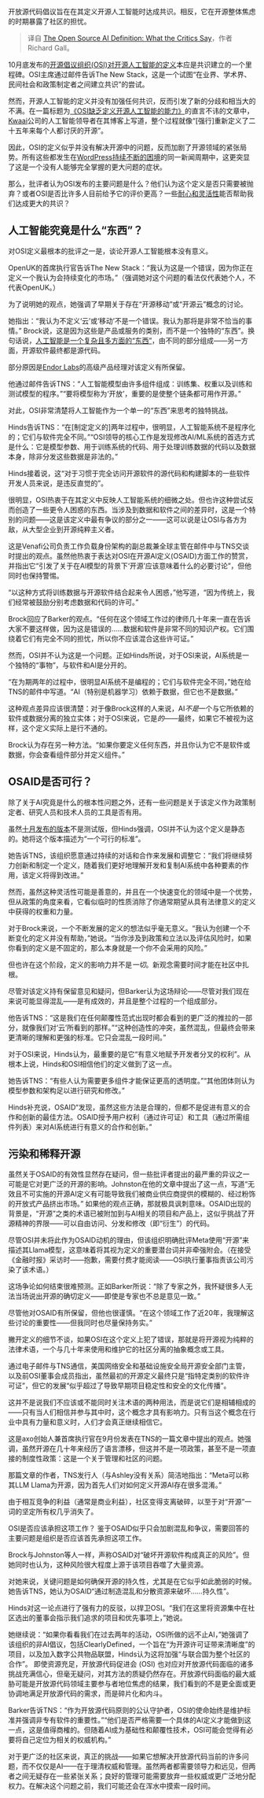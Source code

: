
<!--
title: 开源人工智能定义：批评者怎么说
cover: https://cdn.thenewstack.io/media/2024/11/daed83e9-open-source-ai-definition-what-critics-say-2.jpg
-->

开放源代码倡议旨在在其定义开源人工智能时达成共识。相反，它在开源整体焦虑的时期暴露了社区的担忧。

> 译自 [The Open Source AI Definition: What the Critics Say](https://thenewstack.io/the-open-source-ai-definition-what-the-critics-say/)，作者 Richard Gall。

10月底发布的[开源倡议组织(OSI)对开源人工智能的定义](https://thenewstack.io/the-open-source-ai-definition-is-out/)本应是共识建立的一个里程碑。OSI主席通过邮件告诉The New Stack，这是一个试图“在业界、学术界、民间社会和政策制定者之间建立共识”的尝试。

然而，开源人工智能的定义并没有加强任何共识，反而引发了新的分歧和相当大的不满。在一篇标题为[《OSI缺乏定义开源人工智能的能力》](https://samjohnston.org/2024/10/15/the-osi-lacks-competence-to-define-open-source-ai/)的直言不讳的文章中，[Kwaai](https://www.kwaai.ai/)公司的人工智能领导者在其博客上写道，整个过程就像“[强行]重新定义了二十五年来每个人都讨厌的开源”。

因此，OSI的定义似乎并没有解决开源中的问题，反而加剧了开源领域的紧张局势。所有这些都发生在[WordPress持续不断的困境](https://thenewstack.io/the-wordpress-saga-does-matt-mullenwegg-wants-a-fork-or-not/)的同一新闻周期中，这更突显了这是一个没有人能够完全掌握的更大问题的症状。

那么，批评者认为OSI发布的主要问题是什么？他们认为这个定义是否只需要被抛弃？或者OSI是否比许多人目前给予它的评价更高？一些[耐心和灵活性](https://thenewstack.io/open-source-ai-osi-wrestles-with-a-definition/)能否帮助我们达成更大的共识？

## 人工智能究竟是什么“东西”？

对OSI定义最根本的批评之一是，谈论开源人工智能根本没有意义。

OpenUK的首席执行官告诉The New Stack：“我认为这是一个错误，因为你正在定义一个我认为会持续变化的市场。”（强调她对这个问题的看法仅代表她个人，不代表OpenUK。）

为了说明她的观点，她强调了早期关于存在“开源移动”或“开源云”概念的讨论。

她指出：“我认为不定义‘云’或‘移动’不是一个错误。我认为那将是非常不恰当的事情。” Brock说，这是因为这些是产品或服务的类别，而不是一个独特的“东西”。换句话说，[人工智能是一个复杂且多方面的“东西”](https://thenewstack.io/open-source-ai-osi-wrestles-with-a-definition/)，由不同的部分组成——另一方面，开源软件最终都是源代码。

部分原因是[Endor Labs](https://www.endorlabs.com/)的高级产品经理对该定义有所保留。

他通过邮件告诉TNS：“人工智能模型由许多组件组成：训练集、权重以及训练和测试模型的程序。”“要将模型称为‘开放’，重要的是使整个链条都可用作开源。”

对此，OSI非常清楚将人工智能作为一个单一的“东西”来思考的独特挑战。

Hinds告诉TNS：“在[制定定义的]两年过程中，很明显，人工智能系统不是程序化的；它们与软件完全不同。”“OSI领导的核心工作是发现修改AI/ML系统的首选方式是什么：它是模型参数、用于训练系统的代码、用于处理训练数据的代码以及数据本身，除非分发这些数据是非法的。”

Hinds接着说，这“对于习惯于完全访问开源软件的源代码和构建脚本的一些软件开发人员来说，是违反直觉的”。

很明显，OSI热衷于在其定义中反映人工智能系统的细微之处。但也许这种尝试反而创造了一些更令人困惑的东西。当涉及到数据和软件之间的差异时，这是一个特别的问题——这是该定义中最有争议的部分之一——这可以说是让OSI与各方为敌，从大型企业到开源纯粹主义者。

这是Venafi公司负责工作负载身份架构的副总裁兼全球主管在邮件中与TNS交谈时提出的观点。虽然他热衷于表达对OSI在开源AI定义(OSAID)方面工作的赞赏，并指出它“引发了关于在AI模型的背景下‘开源’应该意味着什么的必要讨论”，但他同时也保持警惕。

“以这种方式将训练数据与开源软件结合起来令人困惑，”他写道，“因为传统上，我们经常被鼓励分别考虑数据和代码的许可。”

Brock回应了Barker的观点。“任何在这个领域工作过的律师几十年来一直在告诉大家不要这样做，因为这是错误的……数据和软件是非常不同的知识产权。它们围绕着它们有完全不同的担忧，所以你不应该混合这些许可证。”

然而，OSI并不认为这是一个问题。正如Hinds所说，对于OSI来说，AI系统是一个独特的“事物”，与软件和AI是分开的。

“在为期两年的过程中，很明显AI系统不是编程的；它们与软件完全不同，”她在给TNS的邮件中写道。“AI（特别是机器学习）依赖于数据，但它也不是数据。”

这种观点差异应该很清楚：对于像Brock这样的人来说，AI*不是*一个与它所依赖的软件或数据分离的独立实体；对于OSI来说，它是*的*——最终，如果它不被视为这样，这个定义实际上是行不通的。

Brock认为存在另一种方法。“如果你要定义任何东西，并且你认为它不是软件或数据，你会查看组件部分并定义组件。”


## OSAID是否可行？

除了关于AI究竟是什么的根本性问题之外，还有一些问题是关于该定义作为政策制定者、研究人员和技术人员的工具是否有用。

虽然[十月发布的版本](https://opensource.org/ai/open-source-ai-definition)不是测试版，但Hinds强调，OSI并不认为这个定义是静态的。她将这个版本描述为“一个可行的标准”。

她告诉TNS，该组织愿意通过持续的对话和合作来发展和调整它：“我们将继续努力创新和制定一个定义，随着我们更好地理解开发和复制AI系统中各种要素的作用，该定义将得到改进。”

然而，虽然这种灵活性可能是善意的，并且在一个快速变化的领域中是一个优势，但从政策的角度来看，它看似临时的性质消除了你通常期望从具有法律意义的定义中获得的权重和力量。

对于Brock来说，一个不断发展的定义的想法似乎毫无意义。“我认为创建一个不断变化的定义并没有帮助，”她说。“当你涉及到政策和立法以及评估风险时，如果你看到的定义是不固定的，那么本身就是一个你不会采用的风险。”

但也许在这个阶段，定义的影响力并不是*一切*。新观念需要时间才能在社区中扎根。

尽管对该定义持有保留意见和疑问，但Barker认为这场辩论——尽管对我们现在来说可能显得混乱——是有成效的，并且是整个过程的一个组成部分。

他告诉TNS：“这是我们在任何颠覆性范式出现时都会看到的更广泛的推拉的一部分，就像我们对‘云’所看到的那样。”“这种创造性的冲突，虽然混乱，但最终会带来更清晰的理解和更强的标准。它只会混乱一段时间。”

对于OSI来说，Hinds认为，最重要的是它“有意义地赋予开发者分叉的权利”。从根本上说，Hinds和OSI相信他们的定义做到了这一点。

她告诉TNS：“有些人认为需要更多组件才能保证更高的透明度。”“其他团体则认为模型参数和架构足以进行研究和修改。”

Hinds补充说，OSAID“发现，虽然这些方法是合理的，但都不是促进有意义的合作和创新的最佳方法。OSAID授予用户权利（通过许可证）和工具（通过所需组件列表）来对AI系统进行有意义的合作和创新。”


## 污染和稀释开源

虽然关于OSAID的有效性显然存在疑问，但一些批评者提出的最严重的异议之一可能是它对更广泛的开源的影响。Johnston在他的文章中提出了这一点，写道“无效且不可实施的开源AI定义有可能导致我们被商业供应商提供的模糊的、经过粉饰的开放式产品挤出市场。”
如果他的观点正确，那就极具讽刺意味。OSAID出现的背景是，“开源”之类的术语已被附加到与AI相关的项目和产品上，这似乎挑战了开源精神的界限——可以自由访问、分发和修改（即“衍生”）的代码。

尽管OSI并未将此作为OSAID动机的理由，但该组织明确批评Meta使用“开源”来描述其Llama模型，这意味着将其视为定义的重要潜台词并非牵强附会。（在接受《金融时报》采访时——抱歉，需要付费才能阅读——OSI执行董事指责该公司污染了该术语。）

这场争论如何结束很难预测。正如Barker所说：“除了专家之外，我怀疑很多人无法当场说出开源的确切定义——即使是专家也不总是意见一致。”

尽管他对OSAID有所保留，但他也很谨慎。“在这个领域工作了近20年，我理解这些讨论的重要性——但我同时也尽量保持务实。”

撇开定义的细节不谈，如果OSI在这个定义上犯了错误，那就是将开源视为纯粹的法律术语，一个与几十年来使用和维护它的社区分离的抽象概念或工具。

通过电子邮件与TNS通信，美国网络安全和基础设施安全局开源安全部门主管，以及前OSI董事会成员指出，虽然最初的开源定义最终只是“指特定类别的软件许可证”，但它的发展“似乎超过了导致早期项目稳定性和安全的文化传播”。

这并不是说我们不应该或不能同时关注术语的两种用法，而是说它们是相辅相成的——只有当人们相信并参与其中时，这个概念才具有影响力。只有当这个概念在行业中具有力量和意义时，人们才会真正继续相信它。

这是axo创始人兼首席执行官在9月份发表在TNS的一篇文章中提出的观点。她强调，虽然开源在几十年来经历了语言漂移，但这并不是一项政策，甚至不是一项直接的制度性政策：这是一个关于管理和社区的问题。

那篇文章的作者，TNS发行人（与Ashley没有关系）简洁地指出：“Meta可以称其LLM Llama为开源，因为首先人们对如何定义开源AI存在很多混淆。”

由于相互竞争的利益（通常是商业利益），社区变得支离破碎，以至于对“开源”一词的坚定所有权几乎消失了。


OSI是否应该承担这项工作？
鉴于OSAID似乎只会加剧混乱和争议，需要回答的主要问题是组织是否应该首先承担这项工作。

Brock与Johnston等人一样，声称OSAID对“破坏开源软件构成真正的风险”。但她同时也认为，这种风险很大程度上源于该项目吞噬了大量资源。

对她来说，关键问题是如何确保开源的持久性，尤其是在它似乎如此脆弱的时候。她告诉TNS，她认为OSAID“通过制造混乱和分散资源来破坏……持久性”。

Hinds对这一论点进行了强有力的反驳，以捍卫OSI。“我们在这里将资源集中在社区选出的董事会指示我们追求的项目和优先事项上，”她说。

她继续说：“如果你看看我们在过去两年的活动，OSI所做的远不止AI，”她强调了该组织的非AI倡议，包括ClearlyDefined，一个旨在“为开源许可证带来清晰度”的项目，以及加入数字公共物品联盟，Hinds认为这将加强“与联合国为整个社区的合作”。
即使资源充足，开放源代码促进会 (OSI) 也对应对开放源代码面临的诸多挑战充满信心，但毫无疑问，对其方法的质疑仍然存在。开放源代码面临的最大威胁可能是开放源代码领域主要参与者地位焦虑的结果，我们看到的不是更全面或更协调地满足开放源代码的需求，而是碎片化和内斗。

Barker告诉TNS：“作为开放源代码原则的公认守护者，OSI的使命始终是维护标准并强调非专有软件的重要性。”“他们是否严格需要一个具体的AI定义才能做到这一点，这是值得商榷的。但随着AI成为基础性和颠覆性技术，OSI可能会觉得有必要将自己定位为相关的权威机构。”

对于更广泛的社区来说，真正的挑战——如果它想解决开放源代码当前的许多问题，而不仅仅是AI——在于理清权威和管理。虽然两者都需要领导力和远见，但两者之间无疑存在一些紧张关系；良好的管理可能需要放弃一些权威或更广泛地分配权力。在解决这个问题之前，我们可能还会在浑水中摸索一段时间。
